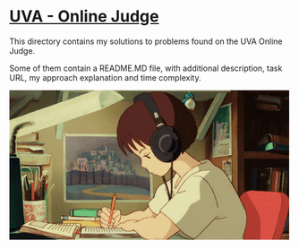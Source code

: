 # [UVA - Online Judge](https://onlinejudge.org/)

This directory contains my solutions to problems found on the UVA Online Judge.

Some of them contain a README.MD file, with additional description, task URL, my approach explanation and time complexity.

![UVA](../__misc/uva.gif)
